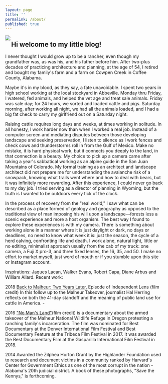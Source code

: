 ```yaml
---
layout: page
title: ''
permalink: /about/
published: true
---
```


<img src="https://github.com/jkalev/blog/raw/master/images/jonkalev.jpg" align="left" />


<h2>Hi welcome to my little blog!</h2>
I never thought I would grow up to be a rancher, even though my grandfather was, as was his, and his father before him.
After two-plus decades of practicing architecture and planning, at the age of 54, I retired and bought my family's farm and a farm on Cowpen Creek in Coffee County, Alabama.<p> Maybe it's in my blood, as they say, a fate unavoidable. I spent two years in high school working at the local stockyard in Abbeville. Monday thru Friday, I watered, fed animals, and helped the vet age and treat sale animals. Friday was sale day; for 24 hours, we sorted and loaded cattle and pigs. 
Saturday morning, after working all night, we had all the animals loaded, and I had a big fat check to carry my girlfriend out on a Saturday night.
  <p>Raising cattle requires long days and weeks, at times working in solitude. In all honesty, I work harder now than when I worked a real job. Instead of a computer screen and mediating disputes between those developing landscape and seeking preservation, I listen to silence as I work fences and check cows and thunderstorms roll in from the Gulf of Mexico. Make no mistake, it is hard physical work, but it connects you deeply to the land, in that connection is a beauty.
My choice to pick up a camera came after taking a year's sabbatical working as an alpine guide in the San Juan Mountains of Colorado. My formal training as an architect and landscape architect did not prepare me for understanding the avalanche risk of a snowpack, knowing what trails went where and how to deal with bears, but it was infinitely more rewarding. After this experience, I could never go back to my day job. I tried serving as a director of planning in Wyoming, but the truth is I wanted to be outdoors every tick of the clock. 
    <p>In the process of recovery from the "real world," I saw what can be described as a place formed of geology and geography as opposed to the traditional view of man imposing his will upon a landscape—forests less a scenic experience and more a host organism. The best way I found to explore these experiences is with my camera.
There is something about working alone in a manner where it is just daylight or dark, no days or deadlines, no need to know what week it is: just the season, the cycle of a herd calving, confronting life and death.
I work alone, natural light, little or no editing, minimalist approach usually from the cab of my truck: one camera, a Fuji X pro-3, and three fixed lenses, the 16, 35, and 50. I make no effort to market myself, just word of mouth or if you stumble upon this site or Instagram account.

Inspirations:  Jaques Lacan,  Walker Evans,  Robert Capa, Diane Arbus and William Allard. 
Recent work:
      
2018 <a href="https://www.pbssocal.org/shows/independent-lens/clip/back-malheur-two-years-later-0o4iek">Back to Malheur: Two Years Later</a>, Episode of Independent Lens (film credit) In this follow up to the Malheur Takeover, journalist Hal Herring reflects on both the 41-day standoff and the meaning of public land use for cattle in America. -
<p>2016 <a href="https://www.pbs.org/independentlens/documentaries/no-mans-land/">"No Man's Land"</a>(film credit) is a documentary about the armed takeover of the Malheur National Wildlife Refuge in Oregon protesting a ranching family's incarceration. The film was nominated for Best Documentary at the Denver International Film Festival and Best Documentary Feature at the Tribeca Film Festival in 2017. It was awarded the Best Documentary Film at the Gasparilla International Film Festival in 2018. 
<p>2014 Awarded the Zilphea Horton Grant by the Highlander Foundation used to research and document victims in a community ranked by Harvard's Center for Government Ethics as one of the most corrupt in the nation - Alabama's 20th judicial district. A book of these photographs, "Save the Kennys," is forthcoming.





